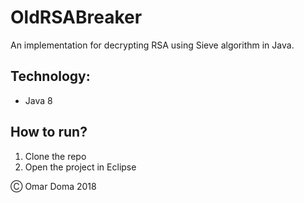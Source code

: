 # OldRSABreaker

An implementation for decrypting RSA using Sieve algorithm in Java.

## Technology:

* Java 8


## How to run?

1. Clone the repo
2. Open the project in Eclipse


&#9400; Omar Doma 2018
